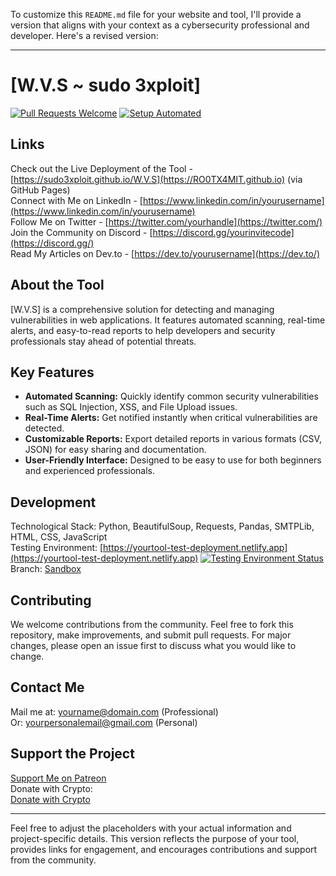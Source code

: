 To customize this `README.md` file for your website and tool, I'll provide a version that aligns with your context as a cybersecurity professional and developer. Here's a revised version:

---

# [W.V.S ~ sudo 3xploit]

[![Pull Requests Welcome](https://img.shields.io/badge/PRs-welcome-brightgreen.svg?style=flat)](http://makeapullrequest.com)
[![Setup Automated](https://img.shields.io/badge/setup-automated-blue?logo=gitpod)](https://gitpod.io/from-referrer/)

## Links

Check out the Live Deployment of the Tool - [https://sudo3xploit.github.io/W.V.S](https://RO0TX4MIT.github.io) (via GitHub Pages)  
Connect with Me on LinkedIn - [https://www.linkedin.com/in/yourusername](https://www.linkedin.com/in/yourusername)  
Follow Me on Twitter - [https://twitter.com/yourhandle](https://twitter.com/)  
Join the Community on Discord - [https://discord.gg/yourinvitecode](https://discord.gg/)  
Read My Articles on Dev.to - [https://dev.to/yourusername](https://dev.to/)  

## About the Tool

[W.V.S] is a comprehensive solution for detecting and managing vulnerabilities in web applications. It features automated scanning, real-time alerts, and easy-to-read reports to help developers and security professionals stay ahead of potential threats.

## Key Features

- **Automated Scanning:** Quickly identify common security vulnerabilities such as SQL Injection, XSS, and File Upload issues.
- **Real-Time Alerts:** Get notified instantly when critical vulnerabilities are detected.
- **Customizable Reports:** Export detailed reports in various formats (CSV, JSON) for easy sharing and documentation.
- **User-Friendly Interface:** Designed to be easy to use for both beginners and experienced professionals.

## Development

Technological Stack: Python, BeautifulSoup, Requests, Pandas, SMTPLib, HTML, CSS, JavaScript  
Testing Environment: [https://yourtool-test-deployment.netlify.app](https://yourtool-test-deployment.netlify.app) [![Testing Environment Status](https://api.netlify.com/api/v1/badges/your-badge-id/deploy-status)](https://app.netlify.com/sites/yourtool-test-deployment/deploys)  
Branch: [Sandbox](https://github.com/yourusername/yourtoolname/tree/sandbox)

## Contributing

We welcome contributions from the community. Feel free to fork this repository, make improvements, and submit pull requests. For major changes, please open an issue first to discuss what you would like to change.

## Contact Me

Mail me at: yourname@domain.com (Professional)  
Or: yourpersonalemail@gmail.com (Personal)

## Support the Project

[Support Me on Patreon](https://patreon.com/yourusername)  
Donate with Crypto:  
<a class="donate-with-crypto" href="https://commerce.coinbase.com/checkout/your-checkout-id">Donate with Crypto</a>

---

Feel free to adjust the placeholders with your actual information and project-specific details. This version reflects the purpose of your tool, provides links for engagement, and encourages contributions and support from the community.
